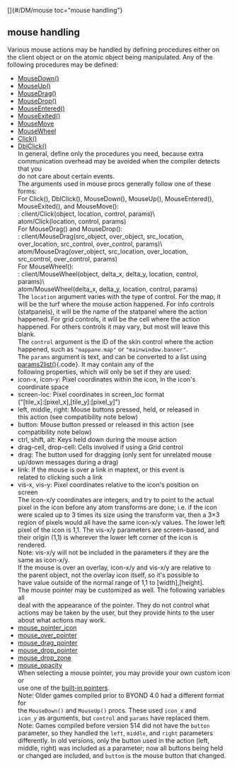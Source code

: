 []{#/DM/mouse toc="mouse handling"}    
## mouse handling    
Various mouse actions may be handled by defining procedures either on    
the client object or on the atomic object being manipulated. Any of the    
following procedures may be defined:    
-   [MouseDown()](/ref/client/proc/MouseDown/MouseDown.md)    
-   [MouseUp()](/ref/client/proc/MouseUp/MouseUp.md)    
-   [MouseDrag()](/ref/client/proc/MouseDrag/MouseDrag.md)    
-   [MouseDrop()](/ref/client/proc/MouseDrop/MouseDrop.md)    
-   [MouseEntered()](/ref/client/proc/MouseEntered/MouseEntered.md)    
-   [MouseExited()](/ref/client/proc/MouseExited/MouseExited.md)    
-   [MouseMove](/ref/client/proc/MouseMove/MouseMove.md)    
-   [MouseWheel](/ref/client/proc/MouseWheel/MouseWheel.md)    
-   [Click()](/ref/client/proc/Click/Click.md)    
-   [DblClick()](/ref/client/proc/DblClick/DblClick.md)    
In general, define only the procedures you need, because extra    
communication overhead may be avoided when the compiler detects that you    
do not care about certain events.    
The arguments used in mouse procs generally follow one of these forms:    
For Click(), DblClick(), MouseDown(), MouseUp(), MouseEntered(), MouseExited(), and MouseMove():    
:   client/Click(object, location, control, params)\    
    atom/Click(location, control, params)    
For MouseDrag() and MouseDrop():    
:   client/MouseDrag(src_object, over_object, src_location,    
    over_location, src_control, over_control, params)\    
    atom/MouseDrag(over_object, src_location, over_location,    
    src_control, over_control, params)    
For MouseWheel():    
:   client/MouseWheel(object, delta_x, delta_y, location, control,    
    params)\    
    atom/MouseWheel(delta_x, delta_y, location, control, params)    
The `location` argument varies with the type of control. For the map, it    
will be the turf where the mouse action happened. For info controls    
(statpanels), it will be the name of the statpanel where the action    
happened. For grid controls, it will be the cell where the action    
happened. For others controls it may vary, but most will leave this    
blank.    
The `control` argument is the ID of the skin control where the action    
happened, such as `"mappane.map"` or `"mainwindow.banner"`.    
The `params` argument is text, and can be converted to a list using    
[params2list()](/ref/proc/params2list/params2list.md){.code}. It may contain any of the    
following properties, which will only be set if they are used:    
-   icon-x, icon-y: Pixel coordinates within the icon, in the icon\'s    
    coordinate space    
-   screen-loc: Pixel coordinates in screen_loc format    
    (\"\[tile_x\]:\[pixel_x\],\[tile_y\]:\[pixel_y\]\")    
-   left, middle, right: Mouse buttons pressed, held, or released in    
    this action (see compatibility note below)    
-   button: Mouse button pressed or released in this action (see    
    compatibility note below)    
-   ctrl, shift, alt: Keys held down during the mouse action    
-   drag-cell, drop-cell: Cells involved if using a Grid control    
-   drag: The button used for dragging (only sent for unrelated mouse    
    up/down messages during a drag)    
-   link: If the mouse is over a link in maptext, or this event is    
    related to clicking such a link    
-   vis-x, vis-y: Pixel coordinates relative to the icon\'s position on    
    screen    
The icon-x/y coordinates are integers, and try to point to the actual    
pixel in the icon before any atom transforms are done; i.e. if the icon    
were scaled up to 3 times its size using the transform var, then a 3×3    
region of pixels would all have the same icon-x/y values. The lower left    
pixel of the icon is 1,1. The vis-x/y parameters are screen-based, and    
their origin (1,1) is wherever the lower left corner of the icon is    
rendered.    
Note: vis-x/y will not be included in the parameters if they are the    
same as icon-x/y.    
If the mouse is over an overlay, icon-x/y and vis-x/y are relative to    
the parent object, not the overlay icon itself, so it\'s possible to    
have value outside of the normal range of 1,1 to \[width\],\[height\].    
The mouse pointer may be customized as well. The following variables all    
deal with the appearance of the pointer. They do not control what    
actions may be taken by the user, but they provide hints to the user    
about what actions may work.    
-   [mouse_pointer_icon](/ref/client/var/mouse_pointer_icon/mouse_pointer_icon.md)    
-   [mouse_over_pointer](/ref/atom/var/mouse_over_pointer/mouse_over_pointer.md)    
-   [mouse_drag_pointer](/ref/atom/var/mouse_drag_pointer/mouse_drag_pointer.md)    
-   [mouse_drop_pointer](/ref/atom/var/mouse_drop_pointer/mouse_drop_pointer.md)    
-   [mouse_drop_zone](/ref/atom/var/mouse_drop_zone/mouse_drop_zone.md)    
-   [mouse_opacity](/ref/atom/var/mouse_opacity/mouse_opacity.md)    
When selecting a mouse pointer, you may provide your own custom icon or    
use one of the [built-in pointers](/ref/DM/mouse/pointers/pointers.md).    
Note: Older games compiled prior to BYOND 4.0 had a different format for    
the `MouseDown()` and `MouseUp()` procs. These used `icon_x` and    
`icon_y` as arguments, but `control` and `params` have replaced them.    
Note: Games compiled before version 514 did not have the `button`    
parameter, so they handled the `left`, `middle`, and `right` parameters    
differently. In old versions, only the button used in the action (left,    
middle, right) was included as a parameter; now all buttons being held    
or changed are included, and `button` is the mouse button that changed.  